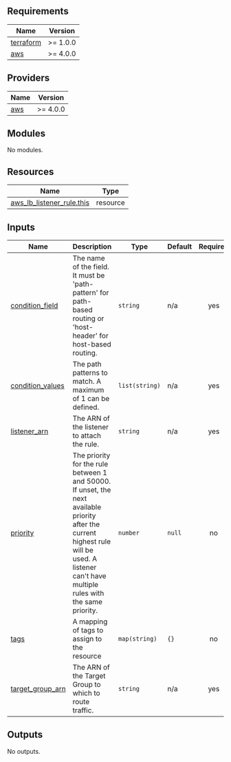 <!-- BEGIN_TF_DOCS -->
## Requirements

| Name | Version |
|------|---------|
| <a name="requirement_terraform"></a> [terraform](#requirement\_terraform) | >= 1.0.0 |
| <a name="requirement_aws"></a> [aws](#requirement\_aws) | >= 4.0.0 |

## Providers

| Name | Version |
|------|---------|
| <a name="provider_aws"></a> [aws](#provider\_aws) | >= 4.0.0 |

## Modules

No modules.

## Resources

| Name | Type |
|------|------|
| [aws_lb_listener_rule.this](https://registry.terraform.io/providers/hashicorp/aws/latest/docs/resources/lb_listener_rule) | resource |

## Inputs

| Name | Description | Type | Default | Required |
|------|-------------|------|---------|:--------:|
| <a name="input_condition_field"></a> [condition\_field](#input\_condition\_field) | The name of the field. It must be 'path-pattern' for path-based routing or 'host-header' for host-based routing. | `string` | n/a | yes |
| <a name="input_condition_values"></a> [condition\_values](#input\_condition\_values) | The path patterns to match. A maximum of 1 can be defined. | `list(string)` | n/a | yes |
| <a name="input_listener_arn"></a> [listener\_arn](#input\_listener\_arn) | The ARN of the listener to attach the rule. | `string` | n/a | yes |
| <a name="input_priority"></a> [priority](#input\_priority) | The priority for the rule between 1 and 50000. If unset, the next available priority after the current highest rule will be used. A listener can't have multiple rules with the same priority. | `number` | `null` | no |
| <a name="input_tags"></a> [tags](#input\_tags) | A mapping of tags to assign to the resource | `map(string)` | `{}` | no |
| <a name="input_target_group_arn"></a> [target\_group\_arn](#input\_target\_group\_arn) | The ARN of the Target Group to which to route traffic. | `string` | n/a | yes |

## Outputs

No outputs.
<!-- END_TF_DOCS -->